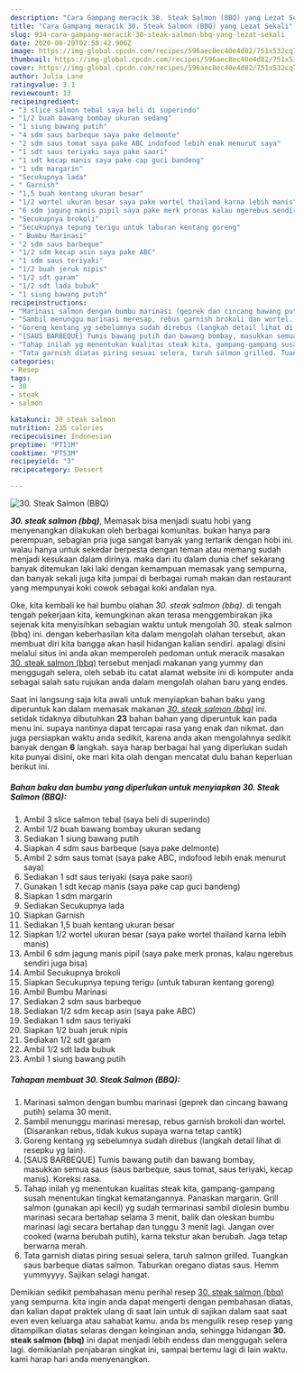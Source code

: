 ```yaml
---
description: "Cara Gampang meracik 30. Steak Salmon (BBQ) yang Lezat Sekali"
title: "Cara Gampang meracik 30. Steak Salmon (BBQ) yang Lezat Sekali"
slug: 934-cara-gampang-meracik-30-steak-salmon-bbq-yang-lezat-sekali
date: 2020-06-29T02:58:42.906Z
image: https://img-global.cpcdn.com/recipes/596aec8ec40e4d82/751x532cq70/30-steak-salmon-bbq-foto-resep-utama.jpg
thumbnail: https://img-global.cpcdn.com/recipes/596aec8ec40e4d82/751x532cq70/30-steak-salmon-bbq-foto-resep-utama.jpg
cover: https://img-global.cpcdn.com/recipes/596aec8ec40e4d82/751x532cq70/30-steak-salmon-bbq-foto-resep-utama.jpg
author: Julia Lane
ratingvalue: 3.1
reviewcount: 13
recipeingredient:
- "3 slice salmon tebal saya beli di superindo"
- "1/2 buah bawang bombay ukuran sedang"
- "1 siung bawang putih"
- "4 sdm saus barbeque saya pake delmonte"
- "2 sdm saus tomat saya pake ABC indofood lebih enak menurut saya"
- "1 sdt saus teriyaki saya pake saori"
- "1 sdt kecap manis saya pake cap guci bandeng"
- "1 sdm margarin"
- "Secukupnya lada"
- " Garnish"
- "1,5 buah kentang ukuran besar"
- "1/2 wortel ukuran besar saya pake wortel thailand karna lebih manis"
- "6 sdm jagung manis pipil saya pake merk pronas kalau ngerebus sendiri juga bisa"
- "Secukupnya brokoli"
- "Secukupnya tepung terigu untuk taburan kentang goreng"
- " Bumbu Marinasi"
- "2 sdm saus barbeque"
- "1/2 sdm kecap asin saya pake ABC"
- "1 sdm saus teriyaki"
- "1/2 buah jeruk nipis"
- "1/2 sdt garam"
- "1/2 sdt lada bubuk"
- "1 siung bawang putih"
recipeinstructions:
- "Marinasi salmon dengan bumbu marinasi (geprek dan cincang bawang putih) selama 30 menit."
- "Sambil menunggu marinasi meresap, rebus garnish brokoli dan wortel. (Disarankan rebus, tidak kukus supaya warna tetap cantik)"
- "Goreng kentang yg sebelumnya sudah direbus (langkah detail lihat di resepku yg lain)."
- "[SAUS BARBEQUE] Tumis bawang putih dan bawang bombay, masukkan semua saus (saus barbeque, saus tomat, saus teriyaki, kecap manis). Koreksi rasa."
- "Tahap inilah yg menentukan kualitas steak kita, gampang-gampang susah menentukan tingkat kematangannya. Panaskan margarin. Grill salmon (gunakan api kecil) yg sudah termarinasi sambil diolesin bumbu marinasi secara bertahap selama 3 menit, balik dan oleskan bumbu marinasi lagi secara bertahap dan tunggu 3 menit lagi. Jangan over cooked (warna berubah putih), karna tekstur akan berubah. Jaga tetap berwarna merah."
- "Tata garnish diatas piring sesuai selera, taruh salmon grilled. Tuangkan saus barbeque diatas salmon. Taburkan oregano diatas saus. Hemm yummyyyy. Sajikan selagi hangat."
categories:
- Resep
tags:
- 30
- steak
- salmon

katakunci: 30 steak salmon 
nutrition: 235 calories
recipecuisine: Indonesian
preptime: "PT11M"
cooktime: "PT53M"
recipeyield: "3"
recipecategory: Dessert

---
```



![30. Steak Salmon (BBQ)](https://img-global.cpcdn.com/recipes/596aec8ec40e4d82/751x532cq70/30-steak-salmon-bbq-foto-resep-utama.jpg)

<b><i>30. steak salmon (bbq)</i></b>, Memasak bisa menjadi suatu hobi yang menyenangkan dilakukan oleh berbagai komunitas. bukan hanya para perempuan, sebagian pria juga sangat banyak yang tertarik dengan hobi ini. walau hanya untuk sekedar berpesta dengan teman atau memang sudah menjadi kesukaan dalam dirinya. maka dari itu dalam dunia chef sekarang banyak ditemukan laki laki dengan kemampuan memasak yang sempurna, dan banyak sekali juga kita jumpai di berbagai rumah makan dan restaurant yang mempunyai koki cowok sebagai koki andalan nya.

Oke, kita kembali ke hal bumbu olahan <i>30. steak salmon (bbq)</i>. di tengah tengah pekerjaan kita, kemungkinan akan terasa menggembirakan jika sejenak kita menyisihkan sebagian waktu untuk mengolah 30. steak salmon (bbq) ini. dengan keberhasilan kita dalam mengolah olahan tersebut, akan membuat diri kita bangga akan hasil hidangan kalian sendiri. apalagi disini melalui situs ini anda akan memperoleh pedoman untuk meracik masakan <u>30. steak salmon (bbq)</u> tersebut menjadi makanan yang yummy dan menggugah selera, oleh sebab itu catat alamat website ini di komputer anda sebagai salah satu rujukan anda dalam mengolah olahan baru yang endes.




Saat ini langsung saja kita awali untuk menyiapkan bahan baku yang diperuntuk kan dalam memasak makanan <u><i>30. steak salmon (bbq)</i></u> ini. setidak tidaknya dibutuhkan <b>23</b> bahan bahan yang diperuntuk kan pada menu ini. supaya nantinya dapat tercapai rasa yang enak dan nikmat. dan juga persiapkan waktu anda sedikit, karena anda akan mengolahnya sedikit banyak dengan <b>6</b> langkah. saya harap berbagai hal yang diperlukan sudah kita punyai disini, oke mari kita olah dengan mencatat dulu bahan keperluan berikut ini.

<!--inarticleads1-->

##### Bahan baku dan bumbu yang diperlukan untuk menyiapkan 30. Steak Salmon (BBQ):

1. Ambil 3 slice salmon tebal (saya beli di superindo)
1. Ambil 1/2 buah bawang bombay ukuran sedang
1. Sediakan 1 siung bawang putih
1. Siapkan 4 sdm saus barbeque (saya pake delmonte)
1. Ambil 2 sdm saus tomat (saya pake ABC, indofood lebih enak menurut saya)
1. Sediakan 1 sdt saus teriyaki (saya pake saori)
1. Gunakan 1 sdt kecap manis (saya pake cap guci bandeng)
1. Siapkan 1 sdm margarin
1. Sediakan Secukupnya lada
1. Siapkan  Garnish
1. Sediakan 1,5 buah kentang ukuran besar
1. Siapkan 1/2 wortel ukuran besar (saya pake wortel thailand karna lebih manis)
1. Ambil 6 sdm jagung manis pipil (saya pake merk pronas, kalau ngerebus sendiri juga bisa)
1. Ambil Secukupnya brokoli
1. Siapkan Secukupnya tepung terigu (untuk taburan kentang goreng)
1. Ambil  Bumbu Marinasi
1. Sediakan 2 sdm saus barbeque
1. Sediakan 1/2 sdm kecap asin (saya pake ABC)
1. Sediakan 1 sdm saus teriyaki
1. Siapkan 1/2 buah jeruk nipis
1. Sediakan 1/2 sdt garam
1. Ambil 1/2 sdt lada bubuk
1. Ambil 1 siung bawang putih




<!--inarticleads2-->

##### Tahapan membuat 30. Steak Salmon (BBQ):

1. Marinasi salmon dengan bumbu marinasi (geprek dan cincang bawang putih) selama 30 menit.
1. Sambil menunggu marinasi meresap, rebus garnish brokoli dan wortel. (Disarankan rebus, tidak kukus supaya warna tetap cantik)
1. Goreng kentang yg sebelumnya sudah direbus (langkah detail lihat di resepku yg lain).
1. [SAUS BARBEQUE] Tumis bawang putih dan bawang bombay, masukkan semua saus (saus barbeque, saus tomat, saus teriyaki, kecap manis). Koreksi rasa.
1. Tahap inilah yg menentukan kualitas steak kita, gampang-gampang susah menentukan tingkat kematangannya. Panaskan margarin. Grill salmon (gunakan api kecil) yg sudah termarinasi sambil diolesin bumbu marinasi secara bertahap selama 3 menit, balik dan oleskan bumbu marinasi lagi secara bertahap dan tunggu 3 menit lagi. Jangan over cooked (warna berubah putih), karna tekstur akan berubah. Jaga tetap berwarna merah.
1. Tata garnish diatas piring sesuai selera, taruh salmon grilled. Tuangkan saus barbeque diatas salmon. Taburkan oregano diatas saus. Hemm yummyyyy. Sajikan selagi hangat.




Demikian sedikit pembahasan menu perihal resep <u>30. steak salmon (bbq)</u> yang sempurna. kita ingin anda dapat mengerti dengan pembahasan diatas, dan kalian dapat praktek ulang di saat lain untuk di sajikan dalam saat saat even even keluarga atau sahabat kamu. anda bs mengulik resep resep yang ditampilkan diatas selaras dengan keinginan anda, sehingga hidangan <b>30. steak salmon (bbq)</b> ini dapat menjadi lebih endess dan menggugah selera lagi. demikianlah penjabaran singkat ini, sampai bertemu lagi di lain waktu. kami harap hari anda menyenangkan.
